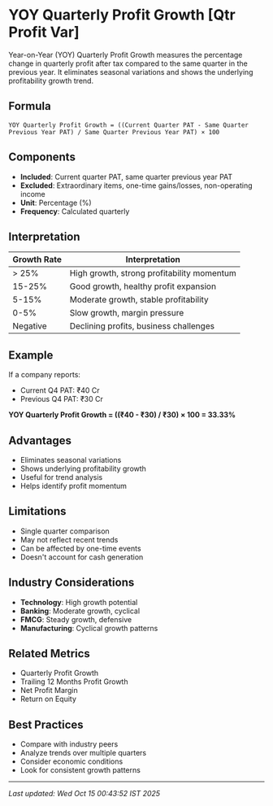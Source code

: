 # YOY Quarterly Profit Growth [Qtr Profit Var]


Year-on-Year (YOY) Quarterly Profit Growth measures the percentage change in quarterly profit after tax compared to the same quarter in the previous year. It eliminates seasonal variations and shows the underlying profitability growth trend.

## Formula
```text
YOY Quarterly Profit Growth = ((Current Quarter PAT - Same Quarter Previous Year PAT) / Same Quarter Previous Year PAT) × 100
```

## Components
- **Included**: Current quarter PAT, same quarter previous year PAT
- **Excluded**: Extraordinary items, one-time gains/losses, non-operating income
- **Unit**: Percentage (%)
- **Frequency**: Calculated quarterly

## Interpretation
| Growth Rate | Interpretation |
|-------------|----------------|
| > 25% | High growth, strong profitability momentum |
| 15-25% | Good growth, healthy profit expansion |
| 5-15% | Moderate growth, stable profitability |
| 0-5% | Slow growth, margin pressure |
| Negative | Declining profits, business challenges |

## Example
If a company reports:
- Current Q4 PAT: ₹40 Cr
- Previous Q4 PAT: ₹30 Cr

**YOY Quarterly Profit Growth = ((₹40 - ₹30) / ₹30) × 100 = 33.33%**

## Advantages
- Eliminates seasonal variations
- Shows underlying profitability growth
- Useful for trend analysis
- Helps identify profit momentum

## Limitations
- Single quarter comparison
- May not reflect recent trends
- Can be affected by one-time events
- Doesn't account for cash generation

## Industry Considerations
- **Technology**: High growth potential
- **Banking**: Moderate growth, cyclical
- **FMCG**: Steady growth, defensive
- **Manufacturing**: Cyclical growth patterns

## Related Metrics
- Quarterly Profit Growth
- Trailing 12 Months Profit Growth
- Net Profit Margin
- Return on Equity

## Best Practices
- Compare with industry peers
- Analyze trends over multiple quarters
- Consider economic conditions
- Look for consistent growth patterns

---
*Last updated: Wed Oct 15 00:43:52 IST 2025*
